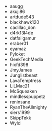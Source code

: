   - aaugg
  - akuji86
  - artdude543
  - blackhawk120
  - cadillac_don
  - d4rk13l4de
  - datfailgamur
  - eraber01
  - eyamaz
  - Fyloket
  - GeekTechMedia
  - hixfd398
  - JmyJames
  - Junglistbeast
  - LavaTemptress
  - LiLMac21
  - McSqueaken
  - mindlesspuppetz
  - reninsane
  - RyanTheAllmighty
  - siers1999
  - SkippTekk
  - Wyld
